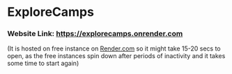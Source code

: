 # ExploreCamps

### Website Link: https://explorecamps.onrender.com
(It is hosted on free instance on [Render.com](https://render.com/) so it might take 15-20 secs to open, as the free instances spin down after periods of inactivity and it takes some time to start again)
